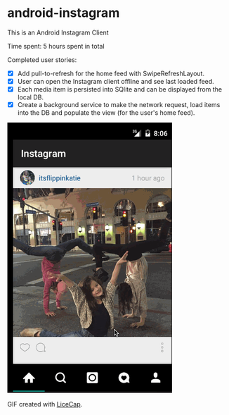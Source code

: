 # android-instagram

This is an Android Instagram Client

Time spent: 5 hours spent in total

Completed user stories:
* [x] Add pull-to-refresh for the home feed with SwipeRefreshLayout.
* [x] User can open the Instagram client offline and see last loaded feed.
* [x] Each media item is persisted into SQlite and can be displayed from the local DB.
* [x] Create a background service to make the network request, load items into the DB and populate the view (for the user's home feed).

![Video Walkthrough](instagram_4.gif)

GIF created with [LiceCap](http://www.cockos.com/licecap/).

